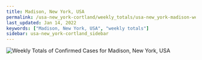```yaml
---
title: Madison, New York, USA
permalink: /usa-new_york-cortland/weekly_totals/usa-new_york-madison-weekly_totals.html
last_updated: Jan 14, 2022
keywords: ["Madison, New York, USA", "weekly totals"]
sidebar: usa-new_york-cortland_sidebar
---
```


![Weekly Totals of Confirmed Cases for Madison, New York, USA](/covid_tracker/images/graphs/usa-new_york-madison-weekly_totals_graph.png)
